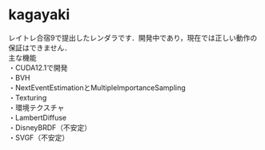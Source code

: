# kagayaki
レイトレ合宿9で提出したレンダラです．開発中であり，現在では正しい動作の保証はできません．  
主な機能  
・CUDA12.1で開発  
・BVH  
・NextEventEstimationとMultipleImportanceSampling  
・Texturing  
・環境テクスチャ  
・LambertDiffuse  
・DisneyBRDF（不安定）  
・SVGF（不安定）  
